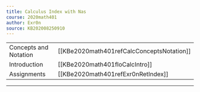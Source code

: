 ```yaml
---
title: Calculus Index with Nas
course: 2020math401
author: Exr0n
source: KB202008250910
---
```


| | |
|-|-|
Concepts and Notation | [[KBe2020math401refCalcConceptsNotation]]
Introduction | [[KBe2020math401floCalcIntro]]
Assignments | [[KBe2020math401refExr0nRetIndex]]

---